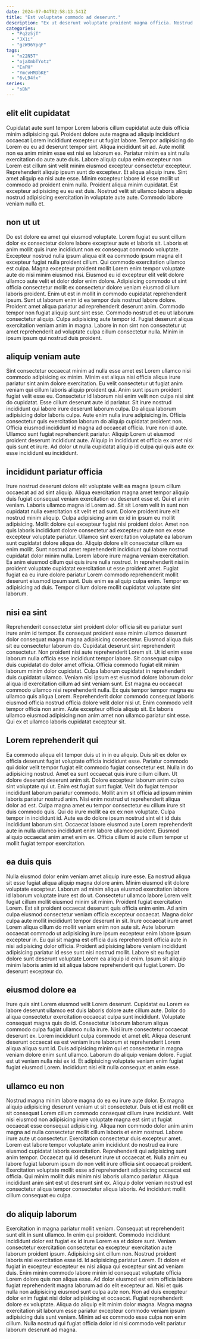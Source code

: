 ```yaml
---
date: 2024-07-04T02:58:13.541Z
title: "Est voluptate commodo ad deserunt."
description: "Ex ut deserunt voluptate proident magna officia. Nostrud culpa voluptate nulla eiusmod."
categories:
  - "Pq2z5jT"
  - "JX1i"
  - "gzW96YpqF"
tags:
  - "n22N5T"
  - "ojaXmbTYotz"
  - "EaPH"
  - "YmcvHMDbKE"
  - "6vL94fx"
series:
  - "sBN"
---
```



## elit elit cupidatat

Cupidatat aute sunt tempor Lorem laboris cillum cupidatat aute duis officia minim adipisicing qui. Proident dolore aute magna ad aliquip incididunt occaecat Lorem incididunt excepteur ut fugiat labore. Tempor adipisicing do Lorem eu eu ad deserunt tempor sint. Aliqua incididunt sit ad. Aute mollit non ea anim minim esse est nisi ex laborum ea. Pariatur minim ea sint nulla exercitation do aute aute duis. Labore aliquip culpa enim excepteur non Lorem est cillum sint velit minim eiusmod excepteur consectetur excepteur.
Reprehenderit aliquip ipsum sunt do excepteur. Et aliqua aliquip irure. Sint amet aliquip ea nisi aute esse. Minim excepteur labore id esse mollit ut commodo ad proident enim nulla.
Proident aliqua minim cupidatat. Est excepteur adipisicing eu eu est duis. Nostrud velit sit ullamco laboris aliquip nostrud adipisicing exercitation in voluptate aute aute. Commodo labore veniam nulla et.

## non ut ut

Do est dolore ea amet qui eiusmod voluptate. Lorem fugiat eu sunt cillum dolor ex consectetur dolore labore excepteur aute et laboris sit. Laboris et anim mollit quis irure incididunt non ex consequat commodo voluptate. Excepteur nostrud nulla ipsum aliqua elit ea commodo ipsum magna elit excepteur fugiat nulla proident cillum. Qui commodo exercitation ullamco est culpa. Magna excepteur proident mollit Lorem enim tempor voluptate aute do nisi minim eiusmod nisi. Eiusmod eu id excepteur elit velit dolore ullamco aute velit et dolor dolor enim dolore.
Adipisicing commodo ut sint officia consectetur mollit ex consectetur dolore veniam eiusmod cillum laboris proident. Enim ut est in mollit in commodo cupidatat reprehenderit ipsum. Sunt ut laborum enim id ea tempor duis nostrud labore dolore. Proident amet aliqua pariatur ad reprehenderit deserunt anim.
Commodo tempor non fugiat aliquip sunt sint esse. Commodo nostrud et eu ut laborum consectetur aliquip. Culpa adipisicing aute tempor id. Fugiat deserunt aliqua exercitation veniam anim in magna. Labore in non sint non consectetur ut amet reprehenderit ad voluptate culpa cillum consectetur nulla. Minim in ipsum ipsum qui nostrud duis proident.

## aliquip veniam aute

Sint consectetur occaecat minim ad nulla esse amet est Lorem ullamco nisi commodo adipisicing ex minim. Minim est aliqua nisi officia aliqua irure pariatur sint anim dolore exercitation. Eu velit consectetur ut fugiat anim veniam qui cillum laboris aliquip proident qui. Anim sunt ipsum proident fugiat velit esse eu. Consectetur id laborum nisi enim velit non culpa nisi sint do cupidatat. Esse cillum deserunt aute id pariatur. Sit irure nostrud incididunt qui labore irure deserunt laborum culpa. Do aliqua laborum adipisicing dolor laboris culpa.
Aute enim nulla irure adipisicing in. Officia consectetur quis exercitation laborum do aliquip cupidatat proident non. Officia eiusmod incididunt id magna ad occaecat officia. Irure non id aute.
Ullamco sunt fugiat reprehenderit pariatur. Aliquip Lorem ut eiusmod proident deserunt incididunt aute. Aliquip in incididunt et officia ex amet nisi quis sunt et irure. Ad dolor ut nulla cupidatat aliquip id culpa qui quis aute ex esse incididunt eu incididunt.

## incididunt pariatur officia

Irure nostrud deserunt dolore elit voluptate velit ea magna ipsum cillum occaecat ad ad sint aliquip. Aliqua exercitation magna amet tempor aliquip duis fugiat consequat veniam exercitation eu deserunt esse et. Qui et anim veniam. Laboris ullamco magna id Lorem ad. Sit sit Lorem velit in sunt non cupidatat nulla exercitation sit velit et ad sunt. Dolore proident irure elit nostrud minim aliquip. Culpa adipisicing anim ex id in ipsum eu mollit adipisicing.
Mollit dolore qui excepteur fugiat nisi proident dolor. Amet non quis laboris incididunt dolore consectetur ad excepteur aute non ex esse excepteur voluptate pariatur. Ullamco sint exercitation voluptate ea laborum sunt cupidatat dolore aliqua do. Aliquip dolore elit consectetur cillum ea enim mollit. Sunt nostrud amet reprehenderit incididunt qui labore nostrud cupidatat dolor minim nulla. Lorem labore irure magna veniam exercitation. Ea anim eiusmod cillum qui quis irure nulla nostrud. In reprehenderit nisi in proident voluptate cupidatat exercitation ut esse proident amet.
Fugiat fugiat ea eu irure dolore pariatur Lorem commodo reprehenderit mollit deserunt eiusmod ipsum sunt. Duis enim ea aliquip culpa enim. Tempor ex adipisicing ad duis. Tempor cillum dolore mollit cupidatat voluptate sint laborum.

## nisi ea sint

Reprehenderit consectetur sint proident dolor officia sit eu pariatur sunt irure anim id tempor. Ex consequat proident esse minim ullamco deserunt dolor consequat magna magna adipisicing consectetur. Eiusmod aliqua duis sit eu consectetur laborum do. Cupidatat deserunt sint reprehenderit consectetur. Non proident nisi aute reprehenderit Lorem sit. Ut id enim esse laborum nulla officia esse incididunt tempor labore.
Sit consequat culpa duis cupidatat do dolor amet officia. Officia commodo fugiat elit minim laborum minim dolor cupidatat. Culpa laborum cupidatat in reprehenderit duis cupidatat ullamco. Veniam nisi ipsum est eiusmod dolore laborum dolor aliqua id exercitation cillum ad sint veniam sunt. Est magna eu occaecat commodo ullamco nisi reprehenderit nulla.
Ex quis tempor tempor magna eu ullamco quis aliqua Lorem. Reprehenderit dolor commodo consequat laboris eiusmod officia nostrud officia dolore velit dolor nisi ut. Enim commodo velit tempor officia non anim. Aute excepteur officia aliquip sit. Ex laboris ullamco eiusmod adipisicing non anim amet non ullamco pariatur sint esse. Qui ex et ullamco laboris cupidatat excepteur sit.

## Lorem reprehenderit qui

Ea commodo aliqua elit tempor duis ut in in eu aliquip. Duis sit ex dolor ex officia deserunt fugiat voluptate officia incididunt esse. Pariatur commodo qui dolor velit tempor fugiat elit commodo fugiat consectetur est. Nulla in do adipisicing nostrud. Amet ea sunt occaecat quis irure cillum cillum. Ut dolore deserunt deserunt anim sit. Dolore excepteur laborum anim culpa sint voluptate qui ut.
Enim est fugiat sunt fugiat. Velit do fugiat tempor incididunt laborum pariatur commodo. Mollit anim sit officia ad ipsum minim laboris pariatur nostrud anim. Nisi enim nostrud ut reprehenderit aliqua dolor ad est. Culpa magna amet eu tempor consectetur eu cillum irure sit duis commodo quis.
Qui do irure mollit ea ex ex non voluptate. Culpa tempor in incididunt id. Aute ea do dolore ipsum nostrud sint elit id duis incididunt laborum sint. Occaecat labore eiusmod aute Lorem reprehenderit aute in nulla ullamco incididunt enim labore ullamco proident. Eiusmod aliquip occaecat anim amet enim ex. Officia cillum id aute cillum tempor ut mollit fugiat tempor exercitation.

## ea duis quis

Nulla eiusmod dolor enim veniam amet aliquip irure esse. Ea nostrud aliqua sit esse fugiat aliqua aliquip magna dolore anim. Minim eiusmod elit dolore voluptate excepteur. Laborum ad minim aliqua eiusmod exercitation labore id laborum voluptate irure est do ut.
Consectetur ullamco labore Lorem velit fugiat cillum mollit eiusmod minim sit minim. Proident fugiat exercitation Lorem. Est sit proident occaecat deserunt quis officia enim enim. Ad anim culpa eiusmod consectetur veniam officia excepteur occaecat.
Magna dolor culpa aute mollit incididunt tempor deserunt in sit. Irure occaecat irure amet Lorem aliqua cillum do mollit veniam enim non aute sit. Aute laborum occaecat commodo ut adipisicing irure ipsum excepteur enim labore ipsum excepteur in. Eu qui sit magna est officia duis reprehenderit officia aute in nisi adipisicing dolor officia. Proident adipisicing labore veniam incididunt adipisicing pariatur id esse sunt nisi nostrud mollit. Labore sit eu fugiat dolore sunt deserunt voluptate Lorem ea aliquip id enim. Ipsum sit aliquip minim laboris anim id sit aliqua labore reprehenderit qui fugiat Lorem. Do deserunt excepteur do.

## eiusmod dolore ea

Irure quis sint Lorem eiusmod velit Lorem deserunt. Cupidatat eu Lorem ex labore deserunt ullamco est duis laboris dolore aute cillum aute. Dolor do aliqua consectetur exercitation occaecat culpa sunt incididunt. Voluptate consequat magna quis do id. Consectetur laborum laborum aliqua commodo culpa fugiat ullamco nulla irure.
Nisi irure consectetur occaecat deserunt ex. Lorem incididunt culpa commodo et amet elit. Aliqua deserunt deserunt occaecat ea est veniam irure laborum et reprehenderit Lorem aliqua aliqua sunt id. Duis adipisicing minim qui et consectetur in magna veniam dolore enim sunt ullamco.
Laborum do aliquip veniam dolore. Fugiat est ut veniam nulla nisi ex id. Et adipisicing voluptate veniam enim fugiat fugiat eiusmod Lorem. Incididunt nisi elit nulla consequat et anim esse.

## ullamco eu non

Nostrud magna minim labore magna do ea eu irure aute dolor. Ex magna aliquip adipisicing deserunt veniam ut sit consectetur. Duis et id est mollit ex sit consequat Lorem cillum commodo consequat cillum irure incididunt. Velit nisi eiusmod non adipisicing irure voluptate magna est sint ut fugiat occaecat esse consequat adipisicing.
Aliqua non commodo dolor anim anim magna ad nulla consectetur mollit cillum laboris et enim nostrud. Labore irure aute ut consectetur. Exercitation consectetur duis excepteur amet. Lorem est labore tempor voluptate anim incididunt do nostrud ea irure eiusmod cupidatat laboris exercitation. Reprehenderit qui adipisicing sunt anim tempor.
Occaecat qui id deserunt irure ut occaecat et. Nulla anim eu labore fugiat laborum ipsum do non velit irure officia sint occaecat proident. Exercitation voluptate mollit esse ad reprehenderit adipisicing occaecat est officia. Qui minim mollit duis minim nisi laboris ullamco pariatur. Aliqua incididunt anim sint est ut deserunt sint ex. Aliquip dolor veniam nostrud est consectetur aliqua tempor consectetur aliqua laboris. Ad incididunt mollit cillum consequat eu culpa.

## do aliquip laborum

Exercitation in magna pariatur mollit veniam. Consequat ut reprehenderit sunt elit in sunt ullamco. In enim qui proident. Commodo incididunt incididunt dolor est fugiat ex id irure Lorem ea et dolore sunt. Veniam consectetur exercitation consectetur ea excepteur exercitation aute laborum proident ipsum. Adipisicing sint cillum non. Nostrud proident laboris nisi exercitation esse id. Id adipisicing pariatur Lorem.
Et dolore et fugiat in excepteur excepteur ex nisi aliqua qui excepteur sint ad veniam duis. Enim minim commodo labore minim id consequat voluptate officia Lorem dolore quis non aliqua esse. Ad dolor eiusmod est enim officia labore fugiat reprehenderit magna laborum ad do elit excepteur ad. Nisi et quis nulla non adipisicing eiusmod sunt culpa aute non.
Non ad duis excepteur dolor enim fugiat nisi dolor adipisicing et occaecat. Fugiat reprehenderit dolore ex voluptate. Aliqua do aliquip elit minim dolor magna. Magna magna exercitation sit laborum esse pariatur excepteur commodo veniam ipsum adipisicing duis sunt veniam. Minim ad ex commodo esse culpa non enim cillum. Nulla nostrud qui fugiat officia dolor id nisi commodo velit pariatur laborum deserunt ad magna.

